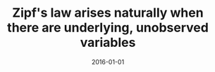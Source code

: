 ---
title: "Zipf's law arises naturally when there are underlying, unobserved variables"
collection: publications
category: ml
permalink: /publication/2016-01-01-zipf
excerpt: 'This paper provides a theoretical explanation for the emergence of Zipf''s law in natural phenomena.'
date: 2016-01-01
venue: 'PLoS Computational Biology'
citation: 'Aitchison L, Corradi N, Latham PE. (2016). &quot;Zipf''s law arises naturally when there are underlying, unobserved variables.&quot; <i>PLoS Computational Biology</i>.'
--- 